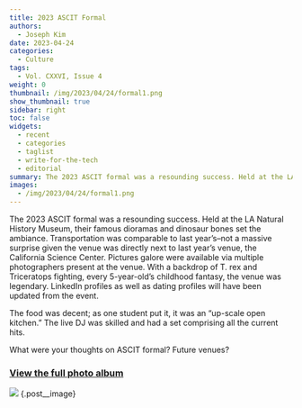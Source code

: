 ```yaml
---
title: 2023 ASCIT Formal
authors:
  - Joseph Kim
date: 2023-04-24
categories:
  - Culture
tags:
  - Vol. CXXVI, Issue 4
weight: 0
thumbnail: /img/2023/04/24/formal1.png
show_thumbnail: true
sidebar: right
toc: false
widgets:
  - recent
  - categories
  - taglist
  - write-for-the-tech
  - editorial
summary: The 2023 ASCIT formal was a resounding success. Held at the LA Natural History Museum, their famous dioramas and dinosaur bones set the ambiance.
images:
  - /img/2023/04/24/formal1.png
---
```


The 2023 ASCIT formal was a resounding success. Held at the LA Natural History Museum, their famous dioramas and dinosaur bones set the ambiance. Transportation was comparable to last year’s–not a massive surprise given the venue was directly next to last year’s venue, the California Science Center. Pictures galore were available via multiple photographers present at the venue. With a backdrop of T. rex and Triceratops fighting, every 5-year-old’s childhood fantasy, the venue was legendary. LinkedIn profiles as well as dating profiles will have been updated from the event.

The food was decent; as one student put it, it was an “up-scale open kitchen.” The live DJ was skilled and had a set comprising all the current hits.

What were your thoughts on ASCIT formal? Future venues?

### [View the full photo album](https://www.snappr.com/gallery/los-angeles-ca/portrait/14-apr-2023/portrait-shoot--ascit-formal-2023)

![](/img/2023/04/24/IMG_7732.png)
{.post__image}